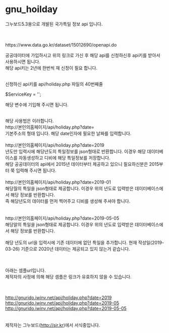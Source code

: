 # gnu_hoilday

그누보드5.3용으로 개발된 국가특일 정보 api 입니다.

<br>
<br>
https://www.data.go.kr/dataset/15012690/openapi.do

공공데이터에 가입하시고 위의 링크로 가신 후 해당 api를 신청하신후
api키를 받아서 사용하시면 됩니다.
<br>
해당 api키는 2년에 한번씩 재 신청이 필요 합니다.

<br>
신청하신 api키를 
api/holiday.php 파일의 40번째줄

$ServiceKey = '';

해당 변수에 기입해 주시면 됩니다.

<br>
해당 사용법은 이러합니다.

<br>
http://본인의홈페이지/api/holiday.php?date=
<br>
기본주소의 형태 입니다. 해당 date인자에 필요한 날짜를 입력합니다.
<br><br>
http://본인의홈페이지/api/holiday.php?date=2019
<br>
년도만 입력시에 해당년도의 특일정보를 json형태로 반환합니다. 이경우 해당 데이터베이스를 자동생성하고 디비에 해당 특일정보를 저장합니다.
<br>
해당 공공데이터의 api에서 2015년 데이터부터 제공하고 있으니 필요하신분은 2015부터 쭉 입력해 주시면 됩니다.
<br>
<br>
http://본인의홈페이지/api/holiday.php?date=2019-01
<br>
해당월의 특일을 json형태로 제공합니다. 이경우 위의 년도로 입력받은 데이터베이스에서 해당 정보를 반환합니다.
<br>
즉 해당년도의 데이터를 먼저 찍어주고 디비를 생성해 주셔야 합니다.
<br>
<br><br>
http://본인의홈페이지/api/holiday.php?date=2019-05-05
<br>
해당알의 특일을 json형태로 제공합니다. 이경우 위의 년도로 입력받은 데이터베이스에서 해당 정보를 반환합니다.

<br>
<br>
해당 년도의 url을 입력시에 기존 데이터에 없던 특일을 추가합니다.
현재 작성일(2019-03-26) 기준으로 2020년 데이터는 제공되고 있지 않는거 같습니다.

<br><br>
아래는 셈플url입니다. 
<br>
제작자의 사정에 의해 해당 셈플은 링크가 유효하지 않을 수 있습니다.

<br><br>
http://gnurido.iwinv.net/api/holiday.php?date=2019
<br>
http://gnurido.iwinv.net/api/holiday.php?date=2019-05
<br>
http://gnurido.iwinv.net/api/holiday.php?date=2019-05-05
<br><br><br>
제작자는 그누보드(http://sir.kr)에서 서식중입니다.
